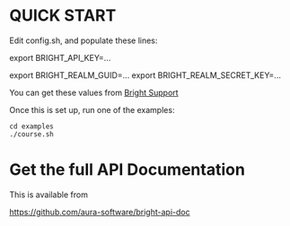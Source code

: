 
# QUICK START

Edit config.sh, and populate these lines:

export BRIGHT_API_KEY=...

export BRIGHT_REALM_GUID=...
export BRIGHT_REALM_SECRET_KEY=...

You can get these values from <a href="https://bright.aura-software.com/contact-us/" target="Bright Support">Bright Support</a>

Once this is set up, run one of the examples:

    cd examples
	./course.sh


# Get the full API Documentation

This is available from

<a href="https://github.com/aura-software/bright-api-doc">https://github.com/aura-software/bright-api-doc</a>


